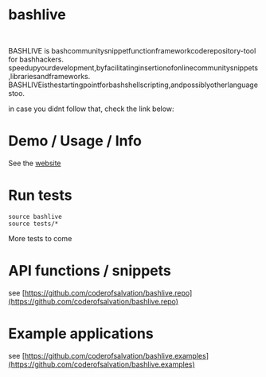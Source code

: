 bashlive 
========

<img alt="" src="http://2webapp.com/bashlive/bashlive.png" style="height:1em"/>

BASHLIVE is bashcommunitysnippetfunctionframeworkcoderepository-tool for bashhackers.
speedupyourdevelopment,byfacilitatinginsertionofonlinecommunitysnippets,librariesandframeworks.
BASHLIVEisthestartingpointforbashshellscripting,andpossiblyotherlanguagestoo.

in case you didnt follow that, check the link below:

Demo / Usage / Info
===================

See the [website](http://www.bashlive.com)

Run tests 
=========

    source bashlive
    source tests/*

More tests to come

API functions / snippets
========================
see [https://github.com/coderofsalvation/bashlive.repo](https://github.com/coderofsalvation/bashlive.repo) 

Example applications
====================
see [https://github.com/coderofsalvation/bashlive.examples](https://github.com/coderofsalvation/bashlive.examples)
